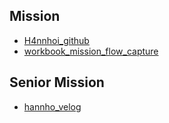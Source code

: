 ## Mission
- [H4nnhoi_github](https://github.com/H4nnhoi/UMC_8th_study/pull/17)
- [workbook_mission_flow_capture](https://www.notion.so/makeus-challenge/Chapter-8-API-Swagger-Annotation-1-1f1b57f4596b8045bb4ce44654d3c0e8?pvs=4)
## Senior Mission
- [hannho_velog](https://velog.io/@hann1233/UMC-8th-Senior-Mission-chapter.8)